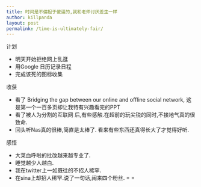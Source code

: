 ```yaml
---
title: 时间是不偏袒于傻逼的,就和老师讨厌差生一样
author: killpanda
layout: post
permalink: /time-is-ultimately-fair/
---
```

计划

*   明天开始拒绝网上乱逛
*   用Google 日历记录日程
*   完成该死的图标收集

收获

*   看了 Bridging the gap between our online and offline social network, 这是第一个一百多页却让我特有兴趣看完的PPT
*   看了被人为分割的互联网 后,有些感触.在超前的玩尖锐的同时,不接地气真的很致命.
*   回头听Nas真的很棒,简直是太棒了. 看来有些东西还真得长大了才觉得好听.

感悟

*   大莱血呼啦的批改越来越专业了. 
*   睡觉越少人越白.
*   我在twitter上一如既往的不招人稀罕.
*   在sina上却招人稀罕.说了一句话,闹来四个粉丝. = =